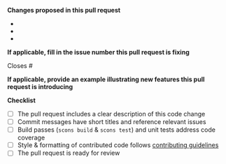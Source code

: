 <!-- Thanks for contributing code! Please include a description of your change and check your pull request against the list below. For further questions, refer to the contributing guide (https://github.com/Cantera/cantera/blob/main/CONTRIBUTING.md). -->

**Changes proposed in this pull request**

<!-- Provide a clear and concise description of changes and/or features introduced in this pull request. -->

-
-
-

**If applicable, fill in the issue number this pull request is fixing**

<!-- Issues with issue number '<issue>' are referenced as #<issue>. To link to an issue in the enhancements repository, use Cantera/enhancements#<issue>. -->

Closes #

**If applicable, provide an example illustrating new features this pull request is introducing**

<!-- A minimal, complete, and reproducible example demonstrating features introduced by this pull request. See https://stackoverflow.com/help/minimal-reproducible-example for additional suggestions on how to create such an example. -->

**Checklist**

- [ ] The pull request includes a clear description of this code change
- [ ] Commit messages have short titles and reference relevant issues
- [ ] Build passes (`scons build` & `scons test`) and unit tests address code coverage
- [ ] Style & formatting of contributed code follows [contributing guidelines](https://github.com/Cantera/cantera/blob/main/CONTRIBUTING.md)
- [ ] The pull request is ready for review
